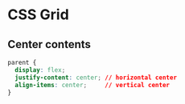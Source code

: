 # CSS Grid

## Center contents
```css
parent {
  display: flex;
  justify-content: center; // horizontal center
  align-items: center;     // vertical center
}
```
